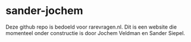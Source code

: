 # sander-jochem

Deze github repo is bedoeld voor rarevragen.nl. Dit is een website die momenteel onder constructie is door Jochem Veldman en Sander Siepel. 
